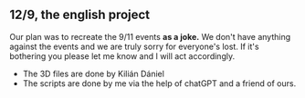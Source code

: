 ## 12/9, the english project
Our plan was to recreate the 9/11 events **as a joke.** We don't have anything against the events and we are truly sorry for everyone's lost. If it's bothering you please let me know and I will act accordingly.

- The 3D files are done by Kilián Dániel
- The scripts are done by me via the help of chatGPT and a friend of ours.